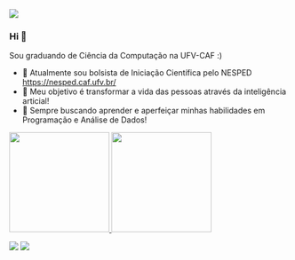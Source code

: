 <img src="https://github.com/pr2tik1/pr2tik1/blob/master/IMAGE-NAME">

### Hi 👋
Sou graduando de Ciência da Computação na UFV-CAF :)
- 🔭 Atualmente sou bolsista de Iniciação Científica pelo NESPED https://nesped.caf.ufv.br/
- 🌱 Meu objetivo é transformar a vida das pessoas através da inteligência articial!
- 🤝 Sempre buscando aprender e aperfeiçar minhas habilidades em Programação e Análise de Dados!

<div>
<a href="https://github.com/seu-usuário-aqui">
<img height="180em" src="https://github-readme-stats.vercel.app/api/top-langs/?username=seu-usuário-aqui&layout=compact&langs_count=7&theme=dracula"/>
<img height="180em" src="https://github-readme-stats.vercel.app/api?username=seu-usuário-aqui&show_icons=true&theme=dracula&include_all_commits=true&count_private=true"/>
</div>

 [<img src="https://img.shields.io/badge/linkedin-%230077B5.svg?&style=for-the-badge&logo=linkedin&logoColor=white" />](https://www.linkedin.com/in/miguel-ant%C3%B4nio-ribeiro-e-silva-8a18b6241/) [<img src = "https://img.shields.io/badge/instagram-%23E4405F.svg?&style=for-the-badge&logo=instagram&logoColor=white">](https://www.instagram.com/miguel_ribeiro02/)
